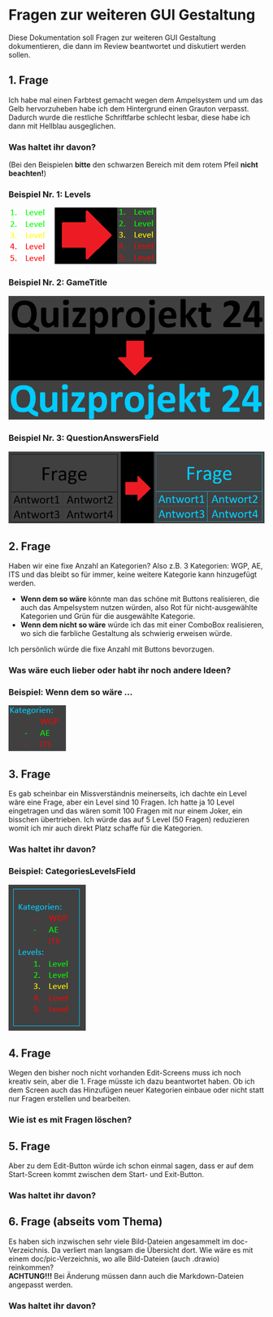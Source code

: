 # Fragen zur weiteren GUI Gestaltung
Diese Dokumentation soll Fragen zur weiteren GUI Gestaltung dokumentieren, die dann im Review beantwortet und diskutiert werden sollen.

## 1. Frage
Ich habe mal einen Farbtest gemacht wegen dem Ampelsystem und um das Gelb hervorzuheben habe ich dem Hintergrund einen Grauton verpasst.
Dadurch wurde die restliche Schriftfarbe schlecht lesbar, diese habe ich dann mit Hellblau ausgeglichen.

### Was haltet ihr davon?

(Bei den Beispielen **bitte** den schwarzen Bereich mit dem rotem Pfeil **nicht beachten!**)

### Beispiel Nr. 1: Levels
![Color Levels](assets/ColorLevels.png)
### Beispiel Nr. 2: GameTitle
![Color GameTitle](assets/ColorGameTitle.png)
### Beispiel Nr. 3: QuestionAnswersField
![Color QuestionAnswersField](assets/ColorQuestionAnswersField.png)

## 2. Frage
Haben wir eine fixe Anzahl an Kategorien? Also z.B. 3 Kategorien: WGP, AE, ITS und das bleibt so für immer,
keine weitere Kategorie kann hinzugefügt werden.  
- **Wenn dem so wäre** könnte man das schöne mit Buttons realisieren,
die auch das Ampelsystem nutzen würden, also Rot für nicht-ausgewählte Kategorien und Grün für die ausgewählte Kategorie.  
- **Wenn dem nicht so wäre** würde ich das mit einer ComboBox realisieren, wo sich die farbliche Gestaltung als schwierig erweisen würde.

Ich persönlich würde die fixe Anzahl mit Buttons bevorzugen.

### Was wäre euch lieber oder habt ihr noch andere Ideen?

### Beispiel: Wenn dem so wäre ...
![Color Categories](assets/ColorCategories.png)

## 3. Frage
Es gab scheinbar ein Missverständnis meinerseits, ich dachte ein Level wäre eine Frage, aber ein Level sind 10 Fragen.
Ich hatte ja 10 Level eingetragen und das wären somit 100 Fragen mit nur einem Joker, ein bisschen übertrieben.
Ich würde das auf 5 Level (50 Fragen) reduzieren womit ich mir auch direkt Platz schaffe für die Kategorien.

### Was haltet ihr davon?

### Beispiel: CategoriesLevelsField
![Color CategoriesLevelsField](assets/ColorCategoriesLevelsField.png)

## 4. Frage
Wegen den bisher noch nicht vorhanden Edit-Screens muss ich noch kreativ sein, aber die 1. Frage müsste ich dazu beantwortet haben.
Ob ich dem Screen auch das Hinzufügen neuer Kategorien einbaue oder nicht statt nur Fragen erstellen und bearbeiten.

### Wie ist es mit Fragen löschen?

## 5. Frage
Aber zu dem Edit-Button würde ich schon einmal sagen, dass er auf dem Start-Screen kommt zwischen dem Start- und Exit-Button.

### Was haltet ihr davon?

## 6. Frage (abseits vom Thema)
Es haben sich inzwischen sehr viele Bild-Dateien angesammelt im doc-Verzeichnis. Da verliert man langsam die Übersicht dort.
Wie wäre es mit einem doc/pic-Verzeichnis, wo alle Bild-Dateien (auch .drawio) reinkommen?  
**ACHTUNG!!!** Bei Änderung müssen dann auch die Markdown-Dateien angepasst werden.

### Was haltet ihr davon?
